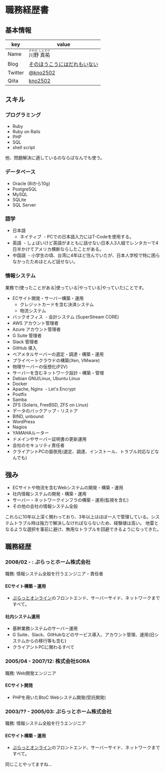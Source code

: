 # 職務経歴書

## 基本情報

|key|value|
|---|-----|
|Name|<ruby><rb>川野 真祐<rb><rt>かわの しんすけ</rt></ruby>|
|Blog|[そのほうこうにはだれもいない](https://2502.net/)|
|Twitter|[@kno2502](https://twitter.com/kno2502)|
|Qiita|[kno2502](https://qiita.com/kno2502)|


## スキル

### プログラミング

- Ruby
- Ruby on Rails
- PHP
- SQL
- shell script

他、問題解決に適しているのならばなんでも使う。

### データベース

- Oracle (8iから10g)
- PostgreSQL
- MySQL
- SQLite
- SQL Server

### 語学

- 日本語
  - ネイティブ
  - PCでの日本語入力にはT-Codeを使用する。
- 英語
  - しょぼいけど英語がまともに話せない日本人3人組でレンタカーで4日半かけてアメリカ横断ならしたことがある。
- 中国語
  - 小学生の頃、台湾に4年ほど住んでいたが、日本人学校で特に困らなかったためほとんど話せない。

### 情報システム

業務で(使ったことがある|使っている|やっている|やっていた)ことです。

- ECサイト開発・サーバー構築・運用
  - クレジットカードを含む決済システム
  - 物流システム
- バックオフィス
  - 会計システム (SuperStream CORE)
- AWS アカウント管理者
- Azure アカウント管理者
- G Suite 管理者
- Slack 管理者
- GitHub 導入
- ベアメタルサーバーの選定・調達・構築・運用
- プライベートクラウドの構築(Xen, VMware)
- 物理サーバーの仮想化(P2V)
- サーバーを含むネットワーク設計・構築・管理
- Debian GNU/Linux, Ubuntu Linux
- Docker
- Apache, Nginx
  - Let's Encrypt
- Postfix
- Samba
- ZFS (Solaris, FreeBSD, ZFS on Linux)
- データのバックアップ・リストア
- BIND, unbound
- WordPress
- Nagios
- YAMAHAルーター
- ドメインやサーバー証明書の更新運用
- 会社のセキュリティ責任者
- クライアントPCの面倒見(選定、調達、インストール、トラブル対応などなんでも)

## 強み

- ECサイトや物流を含むWebシステムの開発・構築・運用
- 社内情報システムの開発・構築・運用
- サーバー・ネットワークインフラの構築・運用(監視を含む)
- その他の会社の情報システム全般

これらに10年以上深く関わっており、3年以上はほぼ一人で管理している。システムトラブル時は独力で解決しなければならないため、経験値は高い。
地雷となるような選択を事前に避け、無用なトラブルを回避できるようになってきた。

## 職務経歴

### 2008/02 - : ぷらっとホーム株式会社

職務: 情報システム全般を行うエンジニア・責任者

#### ECサイト構築・運用

- [ぷらっとオンライン](https://online.plathome.co.jp/)のフロントエンド、サーバーサイド、ネットワークまですべて。

#### 社内システム運用

- 基幹業務システムのサーバー運用
- G Suite、Slack、GitHubなどのサービス導入、アカウント管理、運用(旧システムからの移行等も含む)
- クライアントPCに関わるすべて

### 2005/04 - 2007/12: 株式会社SORA

職務: Web開発エンジニア

#### ECサイト開発

- PHPを用いたBtoC Webシステム開発(受託開発)

### 2003/?? - 2005/03: ぷらっとホーム株式会社

職務: 情報システム全般を行うエンジニア

#### ECサイト構築・運用

- [ぷらっとオンライン](https://online.plathome.co.jp/)のフロントエンド、サーバーサイド、ネットワークまですべて。

同じことやってますね…
